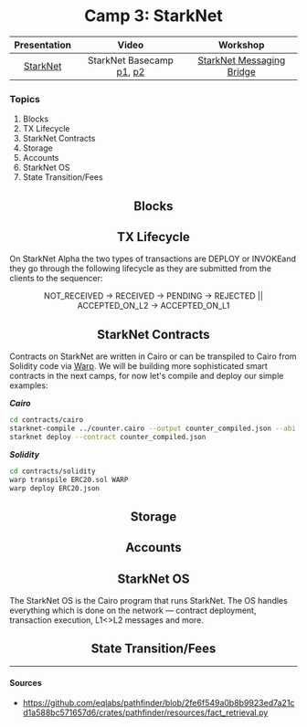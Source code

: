 <div align="center">
    <h1>Camp 3: StarkNet</h1>

|Presentation|Video|Workshop
|:----:|:----:|:----:|
|[StarkNet](https://drive.google.com/file/d/1_AQq4ulTmB0VAszmauvYUHEVjwdAgMim/view?usp=sharing)|StarkNet Basecamp [p1](https://drive.google.com/file/d/1w9ysR38Dz4Z9gvHC46xSHbr06B36nUWp/view?usp=sharing), [p2](https://drive.google.com/file/d/185MMFmItlOE5qER8P2vhtVjKiH6Glj1G/view?usp=sharing)|[StarkNet Messaging Bridge](https://github.com/starknet-edu/starknet-messaging-bridge)

</div>

### Topics

<ol>
    <li>Blocks</li>
    <li>TX Lifecycle</li>
    <li>StarkNet Contracts</li>
    <li>Storage</li>
    <li>Accounts</li>
    <li>StarkNet OS</li>
    <li>State Transition/Fees</li>
</ol>

<h2 align="center" id="blocks">Blocks</h2>

<h2 align="center" id="tx_lifecycle">TX Lifecycle</h2>

On StarkNet Alpha the two types of transactions are DEPLOY or INVOKEand they go through the following lifecycle as they are submitted from the clients to the sequencer:

<div align="center">
    NOT_RECEIVED -> RECEIVED -> PENDING -> REJECTED || ACCEPTED_ON_L2 -> ACCEPTED_ON_L1
</div>

<h2 align="center" id="starknet_contracts">StarkNet Contracts</h2>

Contracts on StarkNet are written in Cairo or can be transpiled to Cairo from Solidity code via [Warp](https://github.com/NethermindEth/warp). We will be building more sophisticated smart contracts in the next camps, for now let's compile and deploy our simple examples:

***Cairo***

```bash
cd contracts/cairo
starknet-compile ../counter.cairo --output counter_compiled.json --abi counter_abi.json
starknet deploy --contract counter_compiled.json
```

***Solidity***

```bash
cd contracts/solidity
warp transpile ERC20.sol WARP
warp deploy ERC20.json
```

<h2 align="center" id="storage">Storage</h2>

<h2 align="center" id="accounts">Accounts</h2>

<h2 align="center" id="starknet_os">StarkNet OS</h2>

The StarkNet OS is the Cairo program that runs StarkNet. The OS handles everything which is done on the network — contract deployment, transaction execution, L1<>L2 messages and more.

<h2 align="center" id="state">State Transition/Fees</h2>

<hr>

#### Sources

- <https://github.com/eqlabs/pathfinder/blob/2fe6f549a0b8b9923ed7a21cd1a588bc571657d6/crates/pathfinder/resources/fact_retrieval.py>

